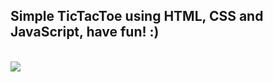 Simple TicTacToe using HTML, CSS and JavaScript, have fun! :)
--------------------------------------------------------------------------------------------------------------------------
<br>

<img src = "https://github.com/vinimedeirosdev/TicTacToe/blob/31b07bf0d3e637e65bfded0dffd834e8a8d8264c/Anima%C3%A7%C3%A3o.gif" >
